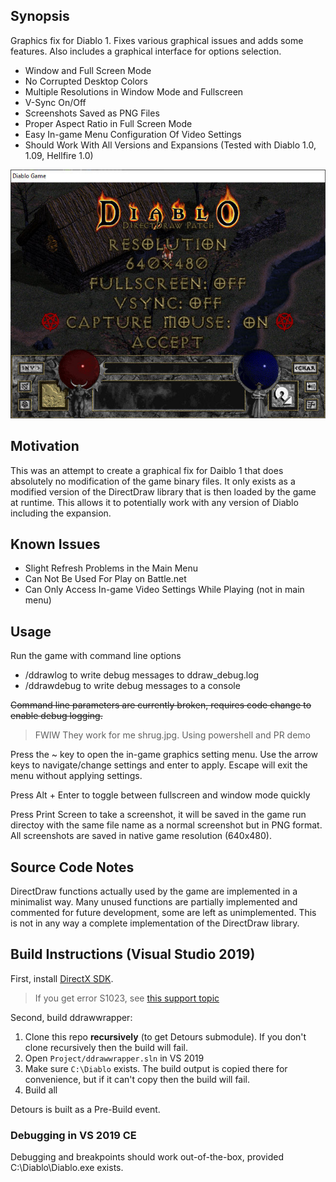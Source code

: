 ## Synopsis

Graphics fix for Diablo 1. Fixes various graphical issues and adds some features. Also includes a graphical interface for options selection.

* Window and Full Screen Mode
* No Corrupted Desktop Colors
* Multiple Resolutions in Window Mode and Fullscreen
* V-Sync On/Off
* Screenshots Saved as PNG Files
* Proper Aspect Ratio in Full Screen Mode
* Easy In-game Menu Configuration Of Video Settings
* Should Work With All Versions and Expansions (Tested with Diablo 1.0, 1.09, Hellfire 1.0)

![Screenshot](screenshot.jpg)

## Motivation

This was an attempt to create a graphical fix for Daiblo 1 that does absolutely no modification of the game binary files. It only exists as a modified version of the DirectDraw library that is then loaded by the game at runtime. This allows it to potentially work with any version of Diablo including the expansion.

## Known Issues

* Slight Refresh Problems in the Main Menu
* Can Not Be Used For Play on Battle.net
* Can Only Access In-game Video Settings While Playing (not in main menu)

## Usage

Run the game with command line options
* /ddrawlog to write debug messages to ddraw_debug.log
* /ddrawdebug to write debug messages to a console

<del>Command line parameters are currently broken, requires code change to enable debug logging.</del>

> FWIW They work for me shrug.jpg. Using powershell and PR demo

Press the ~ key to open the in-game graphics setting menu. Use the arrow keys to navigate/change settings and enter to apply. Escape will exit the menu without applying settings.

Press Alt + Enter to toggle between fullscreen and window mode quickly

Press Print Screen to take a screenshot, it will be saved in the game run directoy with the same file name as a normal screenshot but in PNG format. All screenshots are saved in native game resolution (640x480).

## Source Code Notes

DirectDraw functions actually used by the game are implemented in a minimalist way. Many unused functions are partially implemented and commented for future development, some are left as unimplemented. This is not in any way a complete implementation of the DirectDraw library.

## Build Instructions (Visual Studio 2019)

First, install [DirectX SDK](https://www.microsoft.com/en-us/download/details.aspx?id=6812).

> If you get error S1023, see [this support topic](https://support.microsoft.com/en-ca/help/2728613/s1023-error-when-you-install-the-directx-sdk-june-2010)

Second, build ddrawwrapper:

1. Clone this repo **recursively** (to get Detours submodule). If you don't clone recursively then the build will fail.
2. Open `Project/ddrawwrapper.sln` in VS 2019
3. Make sure `C:\Diablo` exists. The build output is copied there for convenience, but if it can't copy then the build will fail.
4. Build all

Detours is built as a Pre-Build event.

### Debugging in VS 2019 CE

Debugging and breakpoints should work out-of-the-box, provided C:\Diablo\Diablo.exe exists.
